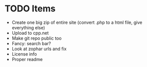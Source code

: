 # TODO Items
- Create one big zip of entire site (convert .php to a html file, give everything else)
- Upload to cpp.net
- Make git repo public too
- Fancy: search bar?
- Look at zophar urls and fix
- License info
- Proper readme
